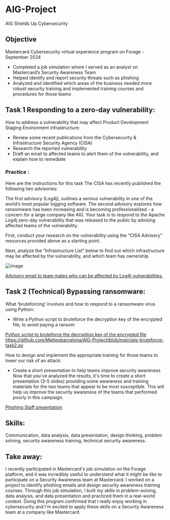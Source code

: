 # AIG-Project
AIG Shields Up Cybersecurity

## Objective

Mastercard Cybersecurity virtual experience program on Forage - September 2024

 * Completed a job simulation where I served as an analyst on Mastercard’s
   Security Awareness Team 
 * Helped identify and report security threats such as phishing 
 * Analyzed and identified which areas of the business needed more robust
   security training and implemented training courses and procedures for those
   teams

## Task 1 Responding to a zero-day vulnerability:

How to address a vulnerability that may affect Product Development Staging Environment infrastructure: 
* Review some recent publications from the Cybersecurity & Infrastructure Security Agency (CISA)
* Research the reported vulnerability
* Draft an email to affected teams to alert them of the vulnerability, and explain how to remediate


### Practice :
Here are the instructions for this task
The CISA has recently published the following two advisories:

The first advisory (Log4j), outlines a serious vulnerability in one of the world’s most popular logging software.
The second advisory explores how ransomware has been increasing and is becoming professionalized - a concern for a large company like AIG.
Your task is to respond to the Apache Log4j zero-day vulnerability that was released to the public by advising affected teams of the vulnerability. 

First, conduct your research on the vulnerability using the “CISA Advisory" resources provided above as a starting point.

Next, analyze the “Infrastructure List” below to find out which infrastructure may be affected by the vulnerability, and which team has ownership.

![image](https://github.com/user-attachments/assets/5e18d942-2648-4860-9f3c-76672d515119)


<a href="https://github.com/Matteobarcelona/AIG-Project/blob/main/advisory%20email.pdf" target="_blank">Advisory email to team mates who can be affected by Log4j vulnerabilities. </a>



## Task 2 (Technical) Bypassing ransomware:

What ‘bruteforcing’ involves and how to respond to a ransomware virus using Python:
* Write a Python script to bruteforce the decryption key of the encrypted file, to avoid paying a ransom

<a href="https://github.com/Matteobarcelona/AIG-Project/blob/main/aig-bruteforce-task2.py" target="_blank">Python script to bruteforce the decryption key of the encrypted file </a>
https://github.com/Matteobarcelona/AIG-Project/blob/main/aig-bruteforce-task2.py

How to design and implement the appropriate training for those teams to lower our risk of an attack:
* Create a short presentation to help teams improve security awareness 
Now that you've analyzed the results, it's time to create a short presentation (3-5 slides) providing some awareness and training materials for the two teams that appear to be most susceptible. This will help us improve the security awareness of the teams that performed poorly in this campaign.

<a href="https://github.com/Matteobarcelona/Mastercard-Project/blob/main/phishing%20security%20awareness.pptx" target="_blank">Phishing Staff presentation</a>

## Skills:

Communication, data analysis, data presentation, design thinking, problem solving, security awareness training, technical security awareness. 

## Take away:

I recently participated in Mastercard's job simulation on the Forage platform, and it was incredibly useful to understand what it might be like to participate on a Security Awareness team at Mastercard.
I worked on a project to identify phishing emails and design security awareness training courses. Through this job simulation, I built my skills in problem-solving, data analysis, and data presentation and practiced them in a real-world context.
Doing this program confirmed that I really enjoy working in cybersecurity and I'm excited to apply these skills on a Security Awareness team at a company like Mastercard.
